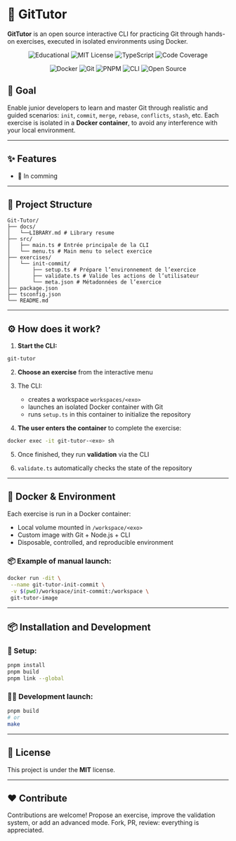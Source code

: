 # 🧠 GitTutor

**GitTutor** is an open source interactive CLI for practicing Git through hands-on exercises, executed in isolated environments using Docker.

<p align="center">
  <img src="https://img.shields.io/badge/Educational-Tool-brightgreen?style=for-the-badge&logo=graduation-cap&logoColor=white" alt="Educational">
  <img src="https://img.shields.io/badge/License-MIT-yellow.svg?style=for-the-badge" alt="MIT License">
  <img src="https://img.shields.io/badge/typescript-%23007ACC.svg?style=for-the-badge&logo=typescript&logoColor=white" alt="TypeScript">
  <img src="https://img.shields.io/badge/Coverage-42.48%25-orange?style=for-the-badge&logo=vitest&logoColor=white" alt="Code Coverage">
</p>

<p align="center">
  <img src="https://img.shields.io/badge/docker-%230db7ed.svg?style=for-the-badge&logo=docker&logoColor=white" alt="Docker">
  <img src="https://img.shields.io/badge/git-%23F05033.svg?style=for-the-badge&logo=git&logoColor=white" alt="Git">
  <img src="https://img.shields.io/badge/pnpm-%234a4a4a.svg?style=for-the-badge&logo=pnpm&logoColor=f69220" alt="PNPM">
  <img src="https://img.shields.io/badge/CLI-4D4D4D?style=for-the-badge&logo=windows-terminal&logoColor=white" alt="CLI">
  <img src="https://img.shields.io/badge/Open%20Source-%23FF6B6B.svg?style=for-the-badge&logo=github&logoColor=white" alt="Open Source">
</p>

## 🚀 Goal

Enable junior developers to learn and master Git through realistic and guided scenarios: `init`, `commit`, `merge`, `rebase`, `conflicts`, `stash`, etc.
Each exercise is isolated in a **Docker container**, to avoid any interference with your local environment.

---

## ✨ Features

- 🔄 In comming

---

## 📁 Project Structure

```
Git-Tutor/
├── docs/
│   └──LIBRARY.md # Library resume
├── src/
│   ├── main.ts # Entrée principale de la CLI
│   └── menu.ts # Main menu to select exercice
├── exercises/
│   └── init-commit/
│       ├── setup.ts # Prépare l’environnement de l’exercice
│       ├── validate.ts # Valide les actions de l’utilisateur
│       └── meta.json # Métadonnées de l’exercice
├── package.json
├── tsconfig.json
└── README.md
```

---

## ⚙️ How does it work?

1. **Start the CLI:**

```bash
git-tutor
```

2. **Choose an exercise** from the interactive menu

3. The CLI:

   - creates a workspace `workspaces/<exo>`
   - launches an isolated Docker container with Git
   - runs `setup.ts` in this container to initialize the repository

4. **The user enters the container** to complete the exercise:

```bash
docker exec -it git-tutor-<exo> sh
```

5. Once finished, they run **validation** via the CLI

6. `validate.ts` automatically checks the state of the repository

---

## 🐳 Docker & Environment

Each exercise is run in a Docker container:

- Local volume mounted in `/workspace/<exo>`
- Custom image with Git + Node.js + CLI
- Disposable, controlled, and reproducible environment

### 📦 Example of manual launch:

```bash
docker run -dit \
 --name git-tutor-init-commit \
 -v $(pwd)/workspace/init-commit:/workspace \
 git-tutor-image
```

---

## 📦 Installation and Development

### 🔧 Setup:

```bash
pnpm install
pnpm build
pnpm link --global
```

### 👨‍💻 Development launch:

```bash
pnpm build
# or
make
```

---

## 📝 License

This project is under the **MIT** license.

---

## ❤️ Contribute

Contributions are welcome!
Propose an exercise, improve the validation system, or add an advanced mode.
Fork, PR, review: everything is appreciated.
